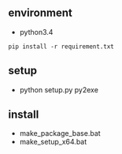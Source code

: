 ## environment

- python3.4

```
pip install -r requirement.txt
```

## setup

- python setup.py py2exe

## install

- make_package_base.bat
- make_setup_x64.bat

